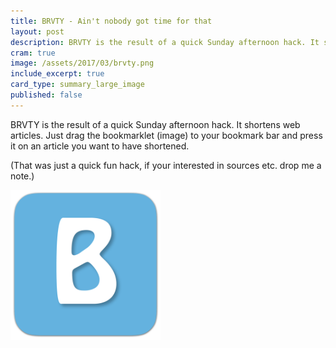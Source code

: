 ```yaml
---
title: BRVTY - Ain't nobody got time for that
layout: post
description: BRVTY is the result of a quick Sunday afternoon hack. It shortens web articles.
cram: true
image: /assets/2017/03/brvty.png
include_excerpt: true
card_type: summary_large_image
published: false
---
```


BRVTY is the result of a quick Sunday afternoon hack. It shortens web articles.
Just drag the bookmarklet (image) to your bookmark bar and press it on an article you want to have shortened.

(That was just a quick fun hack, if your interested in sources etc. drop me a note.)

<a href="javascript:(function(){document.location='http://brvty.chjdev.com/?format=html&ratio=0.3&url='+document.location}());">
<img style="width: 15rem; margin: auto;" alt="BRVTY" src="/assets/2017/03/brvty.png"/>
</a>


